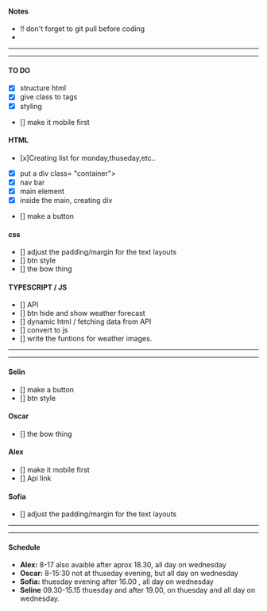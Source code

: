 #### Notes
- !! don't forget to git pull before coding
- 


-------------------------------------------
-------------------------------------------

#### TO DO
- [x] structure html
- [x] give class to tags
- [x] styling 
- [] make it mobile first <!--alex-->

#### HTML
- [x]Creating list for monday,thuseday,etc..
- [x] put a div class= "container">
- [x] nav bar
- [x] main element
- [x] inside the main, creating div
- [] make a button <!-- Selin -->

#### css
- [] adjust the padding/margin for the text layouts <!-- Sofia -->
- [] btn style <!-- Selin -->
- [] the bow thing <!-- Oscar -->

#### TYPESCRIPT / JS
- [] API
- [] btn hide and show weather forecast
- [] dynamic html / fetching data from API
- [] convert to js
- [] write the funtions for weather images.

-------------------------------------------
-------------------------------------------

#### Selin
- [] make a button
- [] btn style

#### Oscar
- [] the bow thing

#### Alex
- [] make it mobile first
- [] Api link


#### Sofia
- [] adjust the padding/margin for the text layouts

-------------------------------------------
-------------------------------------------

#### Schedule 

- **Alex:** 8-17 also avaible after aprox 18.30, all day on wednesday
- **Oscar:** 8-15:30 not at thuseday evening, but all day on wednesday
- **Sofia:** thuesday evening after 16.00 , all day on wednesday
- **Seline**  09.30-15.15 thuesday and after 19.00, on thuesday and all day on wednesday.